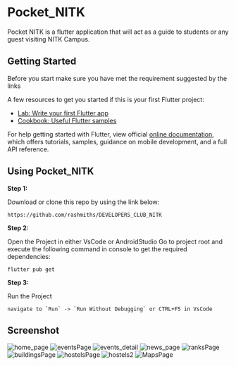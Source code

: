 # Pocket_NITK

Pocket NITK is a flutter application that will act as a guide to students or any guest visiting NITK Campus.


## Getting Started

Before you start make sure you have met the requirement suggested by the links

A few resources to get you started if this is your first Flutter project:

- [Lab: Write your first Flutter app](https://flutter.dev/docs/get-started/codelab)
- [Cookbook: Useful Flutter samples](https://flutter.dev/docs/cookbook)

For help getting started with Flutter, view official
[online documentation](https://flutter.dev/docs), which offers tutorials,
samples, guidance on mobile development, and a full API reference.

## Using Pocket_NITK

**Step 1:**

Download or clone this repo by using the link below:

```
https://github.com/rashmiths/DEVELOPERS_CLUB_NITK
```

**Step 2:**

Open the Project in either VsCode or AndroidStudio Go to project root and execute the following command in console to get the required dependencies: 

```
flutter pub get 
```

**Step 3:**

Run the Project

```
navigate to `Run` -> `Run Without Debugging` or CTRL+F5 in VsCode

```
## Screenshot

![home_page](https://user-images.githubusercontent.com/54366663/94993413-7b89aa00-05ae-11eb-8fdb-a12aa1e65885.jpeg)
![eventsPage](https://user-images.githubusercontent.com/54366663/94993536-67927800-05af-11eb-86a1-ff1fbbb98e85.jpeg)
![events_detail](https://user-images.githubusercontent.com/54366663/94993539-6e20ef80-05af-11eb-9ba5-1b9b683b2d58.jpeg)
![news_page](https://user-images.githubusercontent.com/54366663/94993542-724d0d00-05af-11eb-9138-68db87196992.jpeg)
![ranksPage](https://user-images.githubusercontent.com/54366663/94993552-7711c100-05af-11eb-96e9-f74efbfcc5a4.jpeg)
![buildingsPage](https://user-images.githubusercontent.com/54366663/94993555-7d07a200-05af-11eb-81fc-9605556f2817.jpeg)
![hostelsPage](https://user-images.githubusercontent.com/54366663/94993557-8264ec80-05af-11eb-8cda-ee6cb1890abb.jpeg)
![hostels2](https://user-images.githubusercontent.com/54366663/94993561-87c23700-05af-11eb-9a01-fbdafe93af3d.jpeg)
![MapsPage](https://user-images.githubusercontent.com/54366663/94993566-914b9f00-05af-11eb-9f8d-0a77a0419ced.jpeg)




